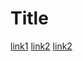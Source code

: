 # Title

[link1](https://www.youtube.com/)
[link2](https://www.akpsiucsd.com/about)
[link2](https://mail.google.com/mail/u/0/#inbox)
